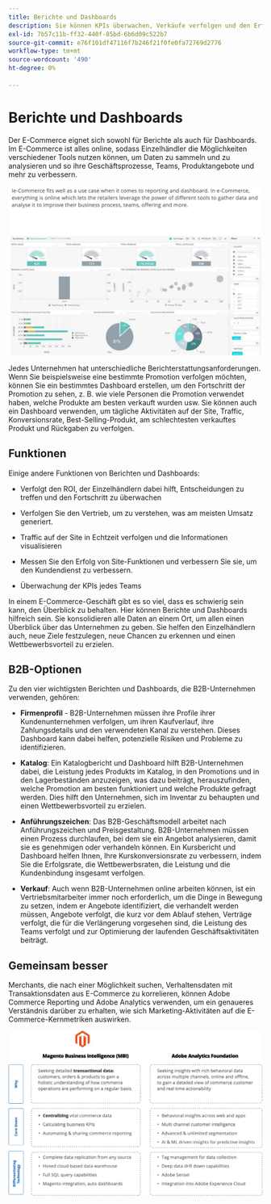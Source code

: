 ```yaml
---
title: Berichte und Dashboards
description: Sie können KPIs überwachen, Verkäufe verfolgen und den Erfolg Ihrer E-Commerce-Site mit Berichten und Dashboards messen.
exl-id: 7b57c11b-ff32-440f-85bd-6b6d09c522b7
source-git-commit: e76f101df47116f7b246f21f0fe0fa72769d2776
workflow-type: tm+mt
source-wordcount: '490'
ht-degree: 0%

---
```


# Berichte und Dashboards

Der E-Commerce eignet sich sowohl für Berichte als auch für Dashboards. Im E-Commerce ist alles online, sodass Einzelhändler die Möglichkeiten verschiedener Tools nutzen können, um Daten zu sammeln und zu analysieren und so ihre Geschäftsprozesse, Teams, Produktangebote und mehr zu verbessern.

![Beispiel des Berichts-Dashboards](../../assets/playbooks/dashboard-example.png)

Jedes Unternehmen hat unterschiedliche Berichterstattungsanforderungen. Wenn Sie beispielsweise eine bestimmte Promotion verfolgen möchten, können Sie ein bestimmtes Dashboard erstellen, um den Fortschritt der Promotion zu sehen, z. B. wie viele Personen die Promotion verwendet haben, welche Produkte am besten verkauft wurden usw. Sie können auch ein Dashboard verwenden, um tägliche Aktivitäten auf der Site, Traffic, Konversionsrate, Best-Selling-Produkt, am schlechtesten verkauftes Produkt und Rückgaben zu verfolgen.

## Funktionen

Einige andere Funktionen von Berichten und Dashboards:

- Verfolgt den ROI, der Einzelhändlern dabei hilft, Entscheidungen zu treffen und den Fortschritt zu überwachen

- Verfolgen Sie den Vertrieb, um zu verstehen, was am meisten Umsatz generiert.

- Traffic auf der Site in Echtzeit verfolgen und die Informationen visualisieren

- Messen Sie den Erfolg von Site-Funktionen und verbessern Sie sie, um den Kundendienst zu verbessern.

- Überwachung der KPIs jedes Teams

In einem E-Commerce-Geschäft gibt es so viel, dass es schwierig sein kann, den Überblick zu behalten. Hier können Berichte und Dashboards hilfreich sein. Sie konsolidieren alle Daten an einem Ort, um allen einen Überblick über das Unternehmen zu geben. Sie helfen den Einzelhändlern auch, neue Ziele festzulegen, neue Chancen zu erkennen und einen Wettbewerbsvorteil zu erzielen.

## B2B-Optionen

Zu den vier wichtigsten Berichten und Dashboards, die B2B-Unternehmen verwenden, gehören:

- **Firmenprofil** - B2B-Unternehmen müssen ihre Profile ihrer Kundenunternehmen verfolgen, um ihren Kaufverlauf, ihre Zahlungsdetails und den verwendeten Kanal zu verstehen. Dieses Dashboard kann dabei helfen, potenzielle Risiken und Probleme zu identifizieren.

- **Katalog**: Ein Katalogbericht und Dashboard hilft B2B-Unternehmen dabei, die Leistung jedes Produkts im Katalog, in den Promotions und in den Lagerbeständen anzuzeigen, was dazu beiträgt, herauszufinden, welche Promotion am besten funktioniert und welche Produkte gefragt werden. Dies hilft den Unternehmen, sich im Inventar zu behaupten und einen Wettbewerbsvorteil zu erzielen.

- **Anführungszeichen**: Das B2B-Geschäftsmodell arbeitet nach Anführungszeichen und Preisgestaltung. B2B-Unternehmen müssen einen Prozess durchlaufen, bei dem sie ein Angebot analysieren, damit sie es genehmigen oder verhandeln können. Ein Kursbericht und Dashboard helfen Ihnen, Ihre Kurskonversionsrate zu verbessern, indem Sie die Erfolgsrate, die Wettbewerbsraten, die Leistung und die Kundenbindung insgesamt verfolgen.

- **Verkauf**: Auch wenn B2B-Unternehmen online arbeiten können, ist ein Vertriebsmitarbeiter immer noch erforderlich, um die Dinge in Bewegung zu setzen, indem er Angebote identifiziert, die verhandelt werden müssen, Angebote verfolgt, die kurz vor dem Ablauf stehen, Verträge verfolgt, die für die Verlängerung vorgesehen sind, die Leistung des Teams verfolgt und zur Optimierung der laufenden Geschäftsaktivitäten beiträgt.

## Gemeinsam besser

Merchants, die nach einer Möglichkeit suchen, Verhaltensdaten mit Transaktionsdaten aus E-Commerce zu korrelieren, können Adobe Commerce Reporting und Adobe Analytics verwenden, um ein genaueres Verständnis darüber zu erhalten, wie sich Marketing-Aktivitäten auf die E-Commerce-Kernmetriken auswirken.

![Berichtsdiagramm](../../assets/playbooks/reporting-diagram.png)
